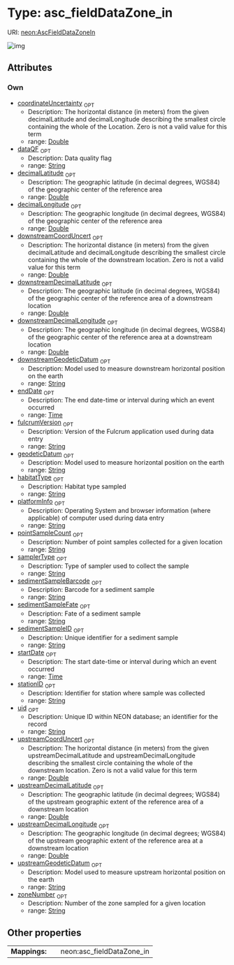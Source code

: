 
# Type: asc_fieldDataZone_in




URI: [neon:AscFieldDataZoneIn](https://data.neonscience.org/AscFieldDataZoneIn)


![img](http://yuml.me/diagram/nofunky;dir:TB/class/[AscFieldDataZoneIn&#124;uid:string%20%3F;decimalLatitude:double%20%3F;decimalLongitude:double%20%3F;geodeticDatum:string%20%3F;coordinateUncertainty:double%20%3F;stationID:string%20%3F;startDate:time%20%3F;endDate:time%20%3F;habitatType:string%20%3F;samplerType:string%20%3F;dataQF:string%20%3F;fulcrumVersion:string%20%3F;platformInfo:string%20%3F;downstreamCoordUncert:double%20%3F;downstreamDecimalLatitude:double%20%3F;downstreamDecimalLongitude:double%20%3F;downstreamGeodeticDatum:string%20%3F;pointSampleCount:string%20%3F;sedimentSampleBarcode:string%20%3F;sedimentSampleFate:string%20%3F;sedimentSampleID:string%20%3F;upstreamCoordUncert:double%20%3F;upstreamDecimalLatitude:double%20%3F;upstreamDecimalLongitude:double%20%3F;upstreamGeodeticDatum:string%20%3F;zoneNumber:string%20%3F])

## Attributes


### Own

 * [coordinateUncertainty](coordinateUncertainty.md)  <sub>OPT</sub>
    * Description: The horizontal distance (in meters) from the given decimalLatitude and decimalLongitude describing the smallest circle containing the whole of the Location. Zero is not a valid value for this term
    * range: [Double](types/Double.md)
 * [dataQF](dataQF.md)  <sub>OPT</sub>
    * Description: Data quality flag
    * range: [String](types/String.md)
 * [decimalLatitude](decimalLatitude.md)  <sub>OPT</sub>
    * Description: The geographic latitude (in decimal degrees, WGS84) of the geographic center of the reference area
    * range: [Double](types/Double.md)
 * [decimalLongitude](decimalLongitude.md)  <sub>OPT</sub>
    * Description: The geographic longitude (in decimal degrees, WGS84) of the geographic center of the reference area
    * range: [Double](types/Double.md)
 * [downstreamCoordUncert](downstreamCoordUncert.md)  <sub>OPT</sub>
    * Description: The horizontal distance (in meters) from the given decimalLatitude and decimalLongitude describing the smallest circle containing the whole of the downstream location. Zero is not a valid value for this term
    * range: [Double](types/Double.md)
 * [downstreamDecimalLatitude](downstreamDecimalLatitude.md)  <sub>OPT</sub>
    * Description: The geographic latitude (in decimal degrees, WGS84) of the geographic center of the reference area of a downstream location
    * range: [Double](types/Double.md)
 * [downstreamDecimalLongitude](downstreamDecimalLongitude.md)  <sub>OPT</sub>
    * Description: The geographic longitude (in decimal degrees, WGS84) of the geographic center of the reference area at a downstream location
    * range: [Double](types/Double.md)
 * [downstreamGeodeticDatum](downstreamGeodeticDatum.md)  <sub>OPT</sub>
    * Description: Model used to measure downstream horizontal position on the earth
    * range: [String](types/String.md)
 * [endDate](endDate.md)  <sub>OPT</sub>
    * Description: The end date-time or interval during which an event occurred
    * range: [Time](types/Time.md)
 * [fulcrumVersion](fulcrumVersion.md)  <sub>OPT</sub>
    * Description: Version of the Fulcrum application used during data entry
    * range: [String](types/String.md)
 * [geodeticDatum](geodeticDatum.md)  <sub>OPT</sub>
    * Description: Model used to measure horizontal position on the earth
    * range: [String](types/String.md)
 * [habitatType](habitatType.md)  <sub>OPT</sub>
    * Description: Habitat type sampled
    * range: [String](types/String.md)
 * [platformInfo](platformInfo.md)  <sub>OPT</sub>
    * Description: Operating System and browser information (where applicable) of computer used during data entry
    * range: [String](types/String.md)
 * [pointSampleCount](pointSampleCount.md)  <sub>OPT</sub>
    * Description: Number of point samples collected for a given location
    * range: [String](types/String.md)
 * [samplerType](samplerType.md)  <sub>OPT</sub>
    * Description: Type of sampler used to collect the sample
    * range: [String](types/String.md)
 * [sedimentSampleBarcode](sedimentSampleBarcode.md)  <sub>OPT</sub>
    * Description: Barcode for a sediment sample
    * range: [String](types/String.md)
 * [sedimentSampleFate](sedimentSampleFate.md)  <sub>OPT</sub>
    * Description: Fate of a sediment sample
    * range: [String](types/String.md)
 * [sedimentSampleID](sedimentSampleID.md)  <sub>OPT</sub>
    * Description: Unique identifier for a sediment sample
    * range: [String](types/String.md)
 * [startDate](startDate.md)  <sub>OPT</sub>
    * Description: The start date-time or interval during which an event occurred
    * range: [Time](types/Time.md)
 * [stationID](stationID.md)  <sub>OPT</sub>
    * Description: Identifier for station where sample was collected
    * range: [String](types/String.md)
 * [uid](uid.md)  <sub>OPT</sub>
    * Description: Unique ID within NEON database; an identifier for the record
    * range: [String](types/String.md)
 * [upstreamCoordUncert](upstreamCoordUncert.md)  <sub>OPT</sub>
    * Description: The horizontal distance (in meters) from the given upstreamDecimalLatitude and upstreamDecimalLongitude describing the smallest circle containing the whole of the downstream location. Zero is not a valid value for this term
    * range: [Double](types/Double.md)
 * [upstreamDecimalLatitude](upstreamDecimalLatitude.md)  <sub>OPT</sub>
    * Description: The geographic latitude (in decimal degrees; WGS84) of the upstream geographic extent of the reference area of a downstream location
    * range: [Double](types/Double.md)
 * [upstreamDecimalLongitude](upstreamDecimalLongitude.md)  <sub>OPT</sub>
    * Description: The geographic longitude (in decimal degrees; WGS84) of the upstream geographic extent of the reference area at a downstream location
    * range: [Double](types/Double.md)
 * [upstreamGeodeticDatum](upstreamGeodeticDatum.md)  <sub>OPT</sub>
    * Description: Model used to measure upstream horizontal position on the earth
    * range: [String](types/String.md)
 * [zoneNumber](zoneNumber.md)  <sub>OPT</sub>
    * Description: Number of the zone sampled for a given location
    * range: [String](types/String.md)

## Other properties

|  |  |  |
| --- | --- | --- |
| **Mappings:** | | neon:asc_fieldDataZone_in |

